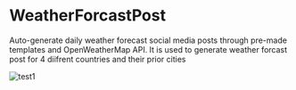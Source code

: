 # WeatherForcastPost
 Auto-generate daily weather forecast social media posts through pre-made templates and OpenWeatherMap API.
 It is used to generate weather forcast post for 4 diifrent countries and their prior cities
 
 
 ![test1](https://user-images.githubusercontent.com/100073113/158054372-23a5165c-5a41-40a1-ba09-d9a1290acbb4.png)
